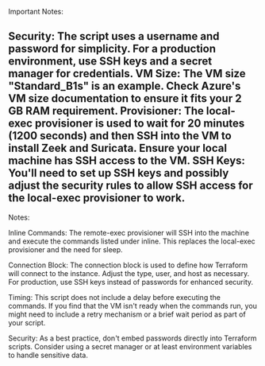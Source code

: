 Important Notes:

Security: The script uses a username and password for simplicity. For a production environment, use SSH keys and a secret manager for credentials.
VM Size: The VM size "Standard_B1s" is an example. Check Azure's VM size documentation to ensure it fits your 2 GB RAM requirement.
Provisioner: The local-exec provisioner is used to wait for 20 minutes (1200 seconds) and then SSH into the VM to install Zeek and Suricata. Ensure your local machine has SSH access to the VM.
SSH Keys: You'll need to set up SSH keys and possibly adjust the security rules to allow SSH access for the local-exec provisioner to work.
-----
Notes:

Inline Commands: The remote-exec provisioner will SSH into the machine and execute the commands listed under inline. This replaces the local-exec provisioner and the need for sleep.

Connection Block: The connection block is used to define how Terraform will connect to the instance. Adjust the type, user, and host as necessary. For production, use SSH keys instead of passwords for enhanced security.

Timing: This script does not include a delay before executing the commands. If you find that the VM isn't ready when the commands run, you might need to include a retry mechanism or a brief wait period as part of your script.

Security: As a best practice, don't embed passwords directly into Terraform scripts. Consider using a secret manager or at least environment variables to handle sensitive data.
